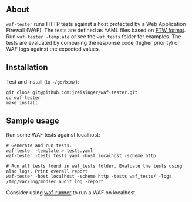## About

`waf-tester` runs HTTP tests against a host protected by a Web Application Firewall (WAF). The tests are defined as YAML files based on [FTW format](https://github.com/CRS-support/ftw/blob/master/docs/YAMLFormat.md). Run `waf-tester -template` or see the `waf_tests` folder for examples. The tests are evaluated by comparing the response code (higher priority) or WAF logs against the expected values.

## Installation

Test and install (to `~/go/bin/`):

```
git clone git@github.com:jreisinger/waf-tester.git
cd waf-tester
make install
```

## Sample usage

Run some WAF tests against localhost:

```
# Generate and run tests.
waf-tester -template > tests.yaml
waf-tester -tests tests.yaml -host localhost -scheme http

# Run all tests found in waf_tests folder. Evaluate the tests using also logs. Print overall report.
waf-tester -host localhost -scheme http -tests waf_tests/ -logs /tmp/var/log/modsec_audit.log -report
```

Consider using [waf-runner](https://github.com/jreisinger/waf-runner) to run a WAF on localhost.
